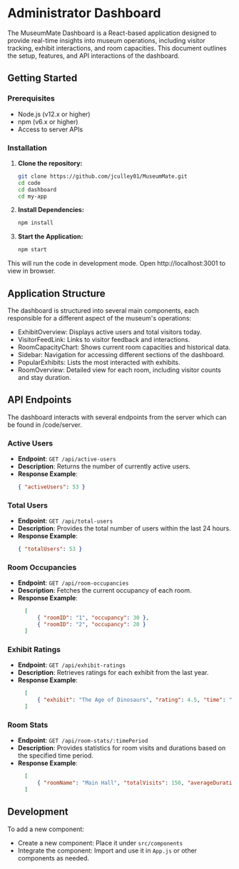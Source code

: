 # Administrator Dashboard

The MuseumMate Dashboard is a React-based application designed to provide real-time insights into museum operations, including visitor tracking, exhibit interactions, and room capacities. This document outlines the setup, features, and API interactions of the dashboard.

## Getting Started

### Prerequisites
- Node.js (v12.x or higher)
- npm (v6.x or higher)
- Access to server APIs

### Installation
1. **Clone the repository:**
   ```bash
   git clone https://github.com/jculley01/MuseumMate.git
   cd code
   cd dashboard
   cd my-app
   ```
2. **Install Dependencies:**
   ```bash
   npm install
   ```
3. **Start the Application:**
   ```bash
   npm start
   ```

This will run the code in development mode. Open http://localhost:3001 to view in browser.

## Application Structure

The dashboard is structured into several main components, each responsible for a different aspect of the museum's operations:

- ExhibitOverview: Displays active users and total visitors today.
- VisitorFeedLink: Links to visitor feedback and interactions.
- RoomCapacityChart: Shows current room capacities and historical data.
- Sidebar: Navigation for accessing different sections of the dashboard.
- PopularExhibits: Lists the most interacted with exhibits.
- RoomOverview: Detailed view for each room, including visitor counts and stay duration.

## API Endpoints
The dashboard interacts with several endpoints from the server which can be found in /code/server. 

### Active Users
- **Endpoint**: `GET /api/active-users`
- **Description**: Returns the number of currently active users.
- **Response Example**:
  ```json
  { "activeUsers": 53 }
  ```

### Total Users
- **Endpoint**: `GET /api/total-users`
- **Description**: Provides the total number of users within the last 24 hours.
- **Response Example**:
  ```json
  { "totalUsers": 53 }
  ```

### Room Occupancies
- **Endpoint**: `GET /api/room-occupancies`
- **Description**: Fetches the current occupancy of each room.
- **Response Example**:
  ```json
    [
        { "roomID": "1", "occupancy": 30 },
        { "roomID": "2", "occupancy": 20 }
    ]
  ```

### Exhibit Ratings
- **Endpoint**: `GET /api/exhibit-ratings`
- **Description**: Retrieves ratings for each exhibit from the last year.
- **Response Example**:
  ```json
    [
        { "exhibit": "The Age of Dinosaurs", "rating": 4.5, "time": "2023-09-01T12:00:00Z" }
    ]
  ```

### Room Stats
- **Endpoint**: `GET /api/room-stats/:timePeriod`
- **Description**: Provides statistics for room visits and durations based on the specified time period.
- **Response Example**:
  ```json
    [
        { "roomName": "Main Hall", "totalVisits": 150, "averageDuration": 35 }
    ]
  ```

## Development

To add a new component:

- Create a new component: Place it under `src/components`
- Integrate the component: Import and use it in `App.js` or other components as needed. 